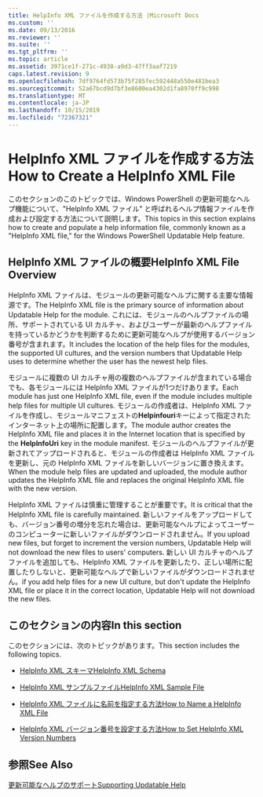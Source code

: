 ```yaml
---
title: HelpInfo XML ファイルを作成する方法 |Microsoft Docs
ms.custom: ''
ms.date: 09/13/2016
ms.reviewer: ''
ms.suite: ''
ms.tgt_pltfrm: ''
ms.topic: article
ms.assetid: 3971ce1f-271c-4938-a9d3-47ff3aaf7219
caps.latest.revision: 9
ms.openlocfilehash: 7df9764fd573b75f285fec592448a550e481bea3
ms.sourcegitcommit: 52a67bcd9d7bf3e8600ea4302d1fa8970ff9c998
ms.translationtype: MT
ms.contentlocale: ja-JP
ms.lasthandoff: 10/15/2019
ms.locfileid: "72367321"
---
```

# <a name="how-to-create-a-helpinfo-xml-file"></a><span data-ttu-id="01bbe-102">HelpInfo XML ファイルを作成する方法</span><span class="sxs-lookup"><span data-stu-id="01bbe-102">How to Create a HelpInfo XML File</span></span>

<span data-ttu-id="01bbe-103">このセクションのこのトピックでは、Windows PowerShell の更新可能なヘルプ機能について、"HelpInfo XML ファイル" と呼ばれるヘルプ情報ファイルを作成および設定する方法について説明します。</span><span class="sxs-lookup"><span data-stu-id="01bbe-103">This topics in this section explains how to create and populate a help information file, commonly known as a "HelpInfo XML file," for the Windows PowerShell Updatable Help feature.</span></span>

## <a name="helpinfo-xml-file-overview"></a><span data-ttu-id="01bbe-104">HelpInfo XML ファイルの概要</span><span class="sxs-lookup"><span data-stu-id="01bbe-104">HelpInfo XML File Overview</span></span>

<span data-ttu-id="01bbe-105">HelpInfo XML ファイルは、モジュールの更新可能なヘルプに関する主要な情報源です。</span><span class="sxs-lookup"><span data-stu-id="01bbe-105">The HelpInfo XML file is the primary source of information about Updatable Help for the module.</span></span> <span data-ttu-id="01bbe-106">これには、モジュールのヘルプファイルの場所、サポートされている UI カルチャ、およびユーザーが最新のヘルプファイルを持っているかどうかを判断するために更新可能なヘルプが使用するバージョン番号が含まれます。</span><span class="sxs-lookup"><span data-stu-id="01bbe-106">It includes the location of the help files for the modules, the supported UI cultures, and the version numbers that Updatable Help uses to determine whether the user has the newest help files.</span></span>

<span data-ttu-id="01bbe-107">モジュールに複数の UI カルチャ用の複数のヘルプファイルが含まれている場合でも、各モジュールには HelpInfo XML ファイルが1つだけあります。</span><span class="sxs-lookup"><span data-stu-id="01bbe-107">Each module has just one HelpInfo XML file, even if the module includes multiple help files for multiple UI cultures.</span></span> <span data-ttu-id="01bbe-108">モジュールの作成者は、HelpInfo XML ファイルを作成し、モジュールマニフェストの**Helpinfouri**キーによって指定されたインターネット上の場所に配置します。</span><span class="sxs-lookup"><span data-stu-id="01bbe-108">The module author creates the HelpInfo XML file and places it in the Internet location that is specified by the **HelpInfoUri** key in the module manifest.</span></span> <span data-ttu-id="01bbe-109">モジュールのヘルプファイルが更新されてアップロードされると、モジュールの作成者は HelpInfo XML ファイルを更新し、元の HelpInfo XML ファイルを新しいバージョンに置き換えます。</span><span class="sxs-lookup"><span data-stu-id="01bbe-109">When the module help files are updated and uploaded, the module author updates the HelpInfo XML file and replaces the original HelpInfo XML file with the new version.</span></span>

<span data-ttu-id="01bbe-110">HelpInfo XML ファイルは慎重に管理することが重要です。</span><span class="sxs-lookup"><span data-stu-id="01bbe-110">It is critical that the HelpInfo XML file is carefully maintained.</span></span> <span data-ttu-id="01bbe-111">新しいファイルをアップロードしても、バージョン番号の増分を忘れた場合は、更新可能なヘルプによってユーザーのコンピューターに新しいファイルがダウンロードされません。</span><span class="sxs-lookup"><span data-stu-id="01bbe-111">If you upload new files, but forget to increment the version numbers, Updatable Help will not download the new files to users' computers.</span></span> <span data-ttu-id="01bbe-112">新しい UI カルチャのヘルプファイルを追加しても、HelpInfo XML ファイルを更新したり、正しい場所に配置したりしないと、更新可能なヘルプで新しいファイルがダウンロードされません。</span><span class="sxs-lookup"><span data-stu-id="01bbe-112">if you add help files for a new UI culture, but don't update the HelpInfo XML file or place it in the correct location, Updatable Help will not download the new files.</span></span>

## <a name="in-this-section"></a><span data-ttu-id="01bbe-113">このセクションの内容</span><span class="sxs-lookup"><span data-stu-id="01bbe-113">In this section</span></span>

<span data-ttu-id="01bbe-114">このセクションには、次のトピックがあります。</span><span class="sxs-lookup"><span data-stu-id="01bbe-114">This section includes the following topics.</span></span>

- [<span data-ttu-id="01bbe-115">HelpInfo XML スキーマ</span><span class="sxs-lookup"><span data-stu-id="01bbe-115">HelpInfo XML Schema</span></span>](./helpinfo-xml-schema.md)

- [<span data-ttu-id="01bbe-116">HelpInfo XML サンプルファイル</span><span class="sxs-lookup"><span data-stu-id="01bbe-116">HelpInfo XML Sample File</span></span>](./helpinfo-xml-sample-file.md)

- [<span data-ttu-id="01bbe-117">HelpInfo XML ファイルに名前を指定する方法</span><span class="sxs-lookup"><span data-stu-id="01bbe-117">How to Name a HelpInfo XML File</span></span>](./how-to-name-a-helpinfo-xml-file.md)

- [<span data-ttu-id="01bbe-118">HelpInfo XML バージョン番号を設定する方法</span><span class="sxs-lookup"><span data-stu-id="01bbe-118">How to Set HelpInfo XML Version Numbers</span></span>](./how-to-set-helpinfo-xml-version-numbers.md)

## <a name="see-also"></a><span data-ttu-id="01bbe-119">参照</span><span class="sxs-lookup"><span data-stu-id="01bbe-119">See Also</span></span>

[<span data-ttu-id="01bbe-120">更新可能なヘルプのサポート</span><span class="sxs-lookup"><span data-stu-id="01bbe-120">Supporting Updatable Help</span></span>](./supporting-updatable-help.md)
